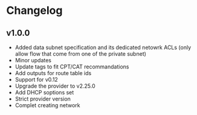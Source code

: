 # Changelog

## v1.0.0

* Added data subnet specification and its dedicated netowrk ACLs (only allow flow that come from one of the private subnet)
* Minor updates
* Update tags to fit CPT/CAT recommandations
* Add outputs for route table ids
* Support for v0.12
* Upgrade the provider to v2.25.0
* Add DHCP soptions set
* Strict provider version
* Complet creating network
